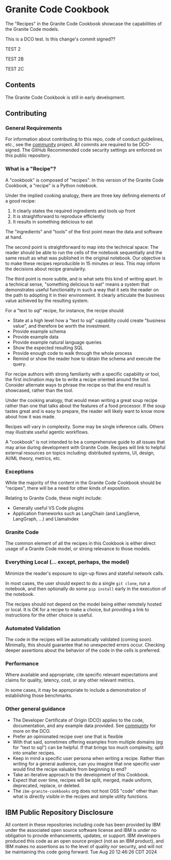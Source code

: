 # Granite Code Cookbook

The "Recipes" in the Granite Code Cookbook showcase the capabilities of
the Granite Code models.

This is a DCO test. Is this change's commit signed??

TEST 2

TEST 2B

TEST 2C

## Contents

The Granite Code Cookbook is still in early development.

## Contributing

### General Requirements

For information about contributing to this repo, code of conduct guidelines, etc., see the [community](https://github.com/ibm-granite-cookbooks/community) project.  All commits are required to be DCO-signed.  The GitHub Recommended code security settings are enforced on this public repository.

### What is a "Recipe"?

A "cookbook" is composed of "recipes".
In this version of the Granite Code Cookbook, a "recipe" is a Python notebook.

Under the implied cooking analogy, there are three key defining elements of a
good recipe:

1. It clearly states the required ingredients and tools up front
2. It is straightforward to reproduce efficiently
3. It results in something delicious to eat

The "ingredients" and "tools" of the first point mean the data and software at hand.

The second point is straightforward to map into the technical space:
The reader should be able to run the cells of the notebook sequentially
and the same result as what was published in the original notebook.
Our objective is to make these recipes reproducible in 15 minutes or less.
This may inform the decisions about recipe granularity.

The third point is more subtle, and is what sets this kind of writing apart.
In a technical sense, "something delicious to eat" means a system
that demonstrates useful functionality in such a way that it sets the
reader on the path to adopting it in their environment.  It clearly articulate the business value achieved by the resulting system.

For a "text to sql" recipe, for instance, the recipe should:

- State at a high level how a "text to sql" capability could create "business value", and therefore be worth the investment.
- Provide example schema
- Provide example data
- Provide example natural language queries
- Show the expected resulting SQL
- Provide enough code to walk through the whole process
- Remind or show the reader how to obtain the schema and execute the query.

For recipe authors with strong familiarity with a specific capability or tool,
the first inclination may be to write a recipe oriented around the tool.
Consider alternate ways to phrase the recipe so that the end result is showcased, rather than the tool.

Under the cooking analogy, that would mean writing a great soup recipe rather than one that talks about the features of a food processor.  If the soup tastes great and is easy to prepare, the reader will likely want to know more about how it was made.

Recipes will vary in complexity.
Some may be single inference calls.
Others may illustrate useful agentic workflows.

A "cookbook" is not intended to be a comprehensive guide to all
issues that may arise during development with Granite Code.
Recipes will link to helpful external resources on topics including: distributed systems, UI, design, AI/ML theory, metrics, etc.

### Exceptions

While the majority of the content in the Granite Code Cookbook
should be "recipes", there will be a need for other kinds of exposition.

Relating to Granite Code, these might include:

- Generally useful VS Code plugins
- Application frameworks such as LangChain (and LangServe, LangGraph, ...) and LlamaIndex

### Granite Code

The common element of all the recipes in this Cookbook is either direct usage of a Granite Code model, or strong relevance to those models.

### Everything Local (... except, perhaps, the model)

Minimize the reader's exposure to sign-up flows and stateful network calls.

In most cases, the user should expect to do a single `git clone`,
run a notebook, and then optionally do some `pip install` early in
the execution of the notebook.

The recipes should not depend on the model being either remotely hosted
or local.  It is OK for a recipe to make a choice, but providing a link
to instructions for the other choice is useful.

### Automated Validation

The code in the recipes will be automatically validated (coming soon).
Minimally, this should guarantee that no unexpected errors occur.
Checking deeper assertions about the behavior of the code
in the cells is preferred.

### Performance

Where available and appropriate, cite specific relevant expectations
and claims for quality, latency, cost, or any other relevant metrics.

In some cases, it may be appropriate to include a demonstration
of establishing those benchmarks.

### Other general guidance

- The Developer Certificate of Origin (DCO) applies to the code, documentation, and any example data provided. See [community](https://github.com/ibm-granite-cookbooks/community) for more on the DCO.
- Prefer an opinionated recipe over one that is flexible
- With that said, sometimes offering examples from multiple domains (eg for "text to sql") can be helpful.  If that brings too much complexity, split into smaller recipes.
- Keep in mind a specific user persona when writing a recipe.  Rather than writing for a general audience, can you imagine that one specific user would find the recipe valuable from beginning to end?
- Take an iterative approach to the development of this Cookbook.
- Expect that over time, recipes will be split, merged, made uniform, deprecated, replace, or deleted.
- The `ibm-granite-cookbooks` org does not host OSS "code" other than what is directly visible in the recipes and simple utility functions.

## IBM Public Repository Disclosure

All content in these repositories including code has been provided by IBM under the associated open source software license and IBM is under no obligation to provide enhancements, updates, or support. IBM developers produced this code as an open source project (not as an IBM product), and IBM makes no assertions as to the level of quality nor security, and will not be maintaining this code going forward.
Tue Aug 20 12:46:26 CDT 2024
